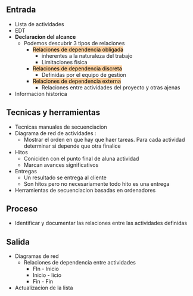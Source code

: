 ## Entrada
- Lista de actividades 
- EDT
- **Declaracion del alcance**
	- Podemos descubrir 3 tipos de relaciones 
		- <mark style="background: #FFB86CA6;">Relaciones de dependencia obligada</mark>
			- inherentes a la naturaleza del trabajo
			- Limitaciones fisica
		- <mark style="background: #FFB86CA6;"> Relaciones de dependencia discreta </mark>
			- Definidas por el equipo de gestion 
		- <mark style="background: #FFB86CA6;"> Relaciones de dependencia externa </mark>
			- Relaciones entre actividades del proyecto y otras ajenas
- Informacion historica
## Tecnicas y herramientas 
- Tecnicas manuales de secuenciacion 
- Diagrama de red de actividades :
	- Mostrar el orden en que hay que haer tareas. Para cada actividad determinar si depende que otra finalice
- Hitos 
	- Coniciden con el punto final de aluna actividad 
	- Marcan avances significativos 
- Entregas
	- Un resultado se entrega al cliente 
	- Son hitos  pero no necesariamente todo hito es una entrega
- Herramientas de secuenciacion basadas en ordenadores
## Proceso 
- Identificar y documentar las relaciones entre las actividades definidas
## Salida
- Diagramas de red 
	- Relaciones de dependencia entre actividades 
		- FIn - Inicio
		- Inicio - Iicio 
		- Fin - Fin
- Actualizacion de la lista 

